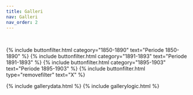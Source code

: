 ```yaml
---
title: Galleri
nav: Galleri
nav_order: 2
---
```


<br/>


<!--  {% include buttonfilter.html type="forsale"  text="Til salg" %} -->
<!--  {% include buttonfilter.html category="blomster"  text="Billeder med blomster" %} -->

 {% include buttonfilter.html category="1850-1890"  text="Periode 1850-1890" %} 
 {% include buttonfilter.html category="1891-1893"  text="Periode 1891-1893" %}
 {% include buttonfilter.html category="1895-1903"  text="Periode 1895-1903" %} 
 {% include buttonfilter.html type="removefilter" text="X" %}
 <div class="grid-container"></div>


{% include gallerydata.html %} 
{% include gallerylogic.html %}